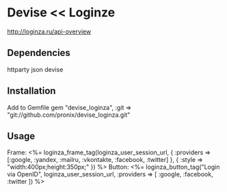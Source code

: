 Devise << Loginze
=================

http://loginza.ru/api-overview

Dependencies
------------
  httparty
  json
  devise

Installation
-----------
Add to Gemfile
    gem "devise_loginza",  :git => "git://github.com/pronix/devise_loginza.git"

Usage
-----
  Frame:
     <%= loginza_frame_tag(loginza_user_session_url, { :providers => [:google, :yandex, :mailru, :vkontakte, :facebook, :twitter] },
                                                { :style => "width:400px;height:350px;" }) %>
  Button:
     <%= loginza_button_tag("Login via OpenID", loginza_user_session_url, :providers => [ :google, :facebook, :twitter ]) %>